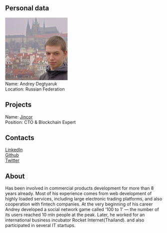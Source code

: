 ## Personal data
![andrey degtyaruk photo](photo/andrey_degtyaruk.jpg)  
Name:   Andrey Degtyaruk  
Location: Russian Federation  
## Projects 
Name: [Jincor](../projects/jincor.md)  
Position: CTO & Blockchain Expert   
## Contacts
[LinkedIn](https://www.linkedin.com/in/degtyaruk-andrey-44042746/)       
[Github](https://github.com/hlogeon/)  
[Twitter](https://twitter.com/hlogeon)  
## About
Has been involved in commercial products development for more than 8 years already. Most of his experience comes from web development of highly loaded services, including large electronic trading platforms, and also cooperation with fintech companies. At the very beginning of his career Andrey developed a social network game called ‘100 to 1’ — the number of its users reached 10 mln people at the peak. Later, he worked for an international business incubator Rocket Internet(Thailand). and also participated in several IT startups.

